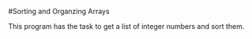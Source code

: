 #Sorting and Organzing Arrays

This program has the task to get a list of integer numbers and sort them.
